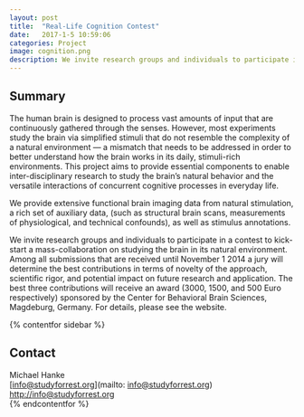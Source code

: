 ```yaml
---
layout: post
title:  "Real-Life Cognition Contest"
date:   2017-1-5 10:59:06
categories: Project
image: cognition.png
description: We invite research groups and individuals to participate in a contest to kick-start a mass-collaboration on studying the brain in its natural environment.
---
```

## Summary
The human brain is designed to process vast amounts of input that are continuously gathered through the senses. However, most experiments study the brain via simplified stimuli that do not resemble the complexity of a natural environment — a mismatch that needs to be addressed in order to better understand how the brain works in its daily, stimuli-rich environments. This project aims to provide essential components to enable inter-disciplinary research to study the brain’s natural behavior and the versatile interactions of concurrent cognitive processes in everyday life.

We provide extensive functional brain imaging data from natural stimulation, a rich set of auxiliary data, (such as structural brain scans, measurements of physiological, and technical confounds), as well as stimulus annotations.

We invite research groups and individuals to participate in a contest to kick-start a mass-collaboration on studying the brain in its natural environment. Among all submissions that are received until November 1 2014 a jury will determine the best contributions in terms of novelty of the approach, scientific rigor, and potential impact on future research and application. The best three contributions will receive an award (3000, 1500, and 500 Euro respectively) sponsored by the Center for Behavioral Brain Sciences, Magdeburg, Germany. For details, please see the website.

{% contentfor sidebar %}
## Contact  
Michael Hanke  
[info@studyforrest.org](mailto: info@studyforrest.org)  
[http://info@studyforrest.org](http://info@studyforrest.org)  
{% endcontentfor %}

